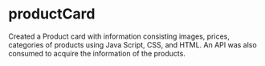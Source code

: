 # productCard
Created a Product card with information consisting images, prices, categories of products using Java Script, CSS, and HTML.
An API was also consumed to acquire the information of the products.
